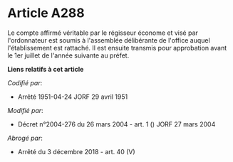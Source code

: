 # Article A288

Le compte affirmé véritable par le régisseur économe et visé par l'ordonnateur est soumis à l'assemblée délibérante de
l'office auquel l'établissement est rattaché. Il est ensuite transmis pour approbation avant le 1er juillet de l'année
suivante au préfet.

**Liens relatifs à cet article**

_Codifié par_:

  - Arrêté 1951-04-24 JORF 29 avril 1951

_Modifié par_:

  - Décret n°2004-276 du 26 mars 2004 - art. 1 () JORF 27 mars 2004

_Abrogé par_:

  - Arrêté du 3 décembre 2018 - art. 40 (V)
